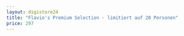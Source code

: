 ```yaml
---
layout: digistore24
title: "Flavio's Premium Selection - limitiert auf 20 Personen"
price: 297
---
```

